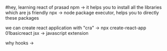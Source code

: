 #hey, learning react of prasad
npm -> it helps you to install all the libraries which are js friendly
npx -> node package executor, helps you to directly these packages

we can create react application with "cra" ->  npx create-react-app 01basicreact
jsx -> javascript extension

why hooks -> 
